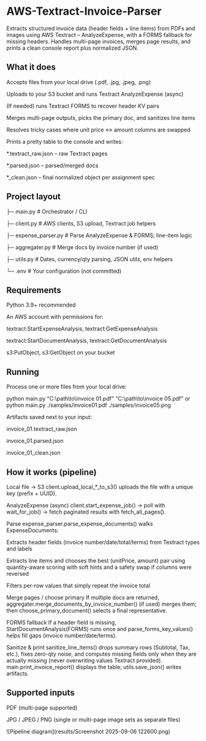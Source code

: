 # AWS-Textract-Invoice-Parser
Extracts structured invoice data (header fields + line items) from PDFs and images using AWS Textract – AnalyzeExpense, with a FORMS fallback for missing headers. Handles multi-page invoices, merges page results, and prints a clean console report plus normalized JSON.


## What it does

Accepts files from your local drive (.pdf, .jpg, .jpeg, .png)

Uploads to your S3 bucket and runs Textract AnalyzeExpense (async)

(If needed) runs Textract FORMS to recover header KV pairs

Merges multi-page outputs, picks the primary doc, and sanitizes line items

Resolves tricky cases where unit price ↔ amount columns are swapped

Prints a pretty table to the console and writes:

*.textract_raw.json – raw Textract pages

*.parsed.json – parsed/merged docs

*_clean.json – final normalized object per assignment spec



## Project layout



├─ main.py                 # Orchestrator / CLI

├─ client.py               # AWS clients, S3 upload, Textract job helpers

├─ expense_parser.py       # Parse AnalyzeExpense & FORMS; line-item logic

├─ aggregater.py           # Merge docs by invoice number (if used)

├─ utils.py                # Dates, currency/qty parsing, JSON utils, env helpers

└─ .env                    # Your configuration (not committed)




## Requirements

Python 3.9+ recommended

An AWS account with permissions for:

textract:StartExpenseAnalysis, textract:GetExpenseAnalysis

textract:StartDocumentAnalysis, textract:GetDocumentAnalysis

s3:PutObject, s3:GetObject on your bucket



## Running

Process one or more files from your local drive:

python main.py "C:\path\to\invoice 01.pdf" "C:\path\to\invoice 05.pdf"
or
python main.py ./samples/invoice01.pdf ./samples/invoice05.png



Artifacts saved next to your input:

invoice_01.textract_raw.json

invoice_01.parsed.json

invoice_01_clean.json



## How it works (pipeline)

Local file → S3
client.upload_local_*_to_s3() uploads the file with a unique key (prefix + UUID).

AnalyzeExpense (async)
client.start_expense_job() → poll with wait_for_job() → fetch paginated results with fetch_all_pages().

Parse
expense_parser.parse_expense_documents() walks ExpenseDocuments:

Extracts header fields (invoice number/date/total/terms) from Textract types and labels

Extracts line items and chooses the best (unitPrice, amount) pair using quantity-aware scoring with soft hints and a safety swap if columns were reversed

Filters per-row values that simply repeat the invoice total

Merge pages / choose primary
If multiple docs are returned, aggregater.merge_documents_by_invoice_number() (if used) merges them; then choose_primary_document() selects a final representative.

FORMS fallback
If a header field is missing, StartDocumentAnalysis(FORMS) runs once and parse_forms_key_values() helps fill gaps (invoice number/date/terms).

Sanitize & print
sanitize_line_items() drops summary rows (Subtotal, Tax, etc.), fixes zero-qty noise, and computes missing fields only when they are actually missing (never overwriting values Textract provided).
main.print_invoice_report() displays the table; utils.save_json() writes artifacts.





## Supported inputs

PDF (multi-page supported)

JPG / JPEG / PNG (single or multi-page image sets as separate files)



![Pipeline diagram](results/Screenshot 2025-09-06 122600.png)


